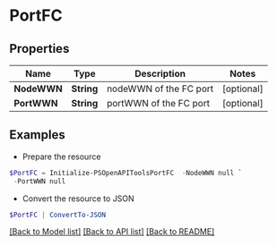 # PortFC
## Properties

Name | Type | Description | Notes
------------ | ------------- | ------------- | -------------
**NodeWWN** | **String** | nodeWWN of the FC port | [optional] 
**PortWWN** | **String** | portWWN of the FC port | [optional] 

## Examples

- Prepare the resource
```powershell
$PortFC = Initialize-PSOpenAPIToolsPortFC  -NodeWWN null `
 -PortWWN null
```

- Convert the resource to JSON
```powershell
$PortFC | ConvertTo-JSON
```

[[Back to Model list]](../README.md#documentation-for-models) [[Back to API list]](../README.md#documentation-for-api-endpoints) [[Back to README]](../README.md)

